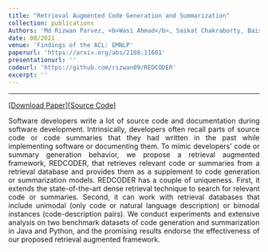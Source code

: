 ```yaml
---
title: "Retrieval Augmented Code Generation and Summarization"
collection: publications
Authors: 'Md Rizwan Parvez, <b>Wasi Ahmad</b>, Saikat Chakraborty, Baishakhi Ray, and Kai-Wei Chang.'
date: 08/2021
venue: 'Findings of the ACL: EMNLP'
paperurl: 'https://arxiv.org/abs/2108.11601'
presentationurl: ''
codeurl: 'https://github.com/rizwan09/REDCODER'
excerpt: ''
---
```

---
<a href='https://arxiv.org/pdf/2108.11601.pdf' target="_blank">[Download Paper]</a><a href='https://github.com/rizwan09/REDCODER' target="_blank">[Source Code]</a>

<p align="justify">
  Software developers write a lot of source code and documentation during software development. Intrinsically, developers often recall parts of source code or 
  code summaries that they had written in the past while implementing software or documenting them. To mimic developers' code or summary generation behavior, 
  we propose a retrieval augmented framework, REDCODER, that retrieves relevant code or summaries from a retrieval database and provides them as a supplement to 
  code generation or summarization models. REDCODER has a couple of uniqueness. First, it extends the state-of-the-art dense retrieval technique to search for 
  relevant code or summaries. Second, it can work with retrieval databases that include unimodal (only code or natural language description) or bimodal instances 
  (code-description pairs). We conduct experiments and extensive analysis on two benchmark datasets of code generation and summarization in Java and Python, and
  the promising results endorse the effectiveness of our proposed retrieval augmented framework.
</p>

